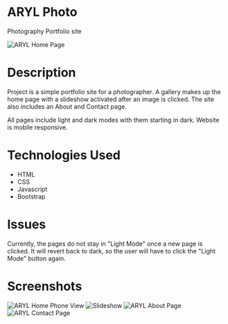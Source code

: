 # ARYL Photo
Photography Portfolio site

![ARYL Home Page](/Screenshots/Gallery-lp.png)

# Description
Project is a simple portfolio site for a photographer. A gallery makes up
the home page with a slideshow activated after an image is clicked. The site also includes
an About and Contact page.

All pages include light and dark modes with them starting in dark.
Website is mobile responsive.


# Technologies Used

- HTML
- CSS
- Javascript
- Bootstrap

# Issues
Currently, the pages do not stay in "Light Mode" once a new page is clicked.
It will revert back to dark, so the user will have to click the "Light Mode" button again.

# Screenshots

![ARYL Home Phone View](/Screenshots/Gallery-ph.png)
![Slideshow](/Screenshots/Slideshow-ph.png)
![ARYL About Page](/Screenshots/about-ph.png)
![ARYL Contact Page](/Screenshots/Contact-lp.png)